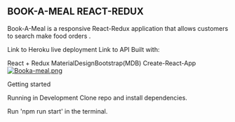 ## BOOK-A-MEAL REACT-REDUX

Book-A-Meal is a responsive React-Redux  application that allows customers to search make food orders .

Link to Heroku live deployment
Link to API
Built with:

React + Redux
MaterialDesignBootstrap(MDB)
Create-React-App
[![Booka-meal.png](https://i.postimg.cc/Gp56nRt1/Booka-meal.png)](https://postimg.cc/Jyjpj9jT)

Getting started

Running in Development
Clone repo and install dependencies.

Run 'npm run start' in the terminal.
